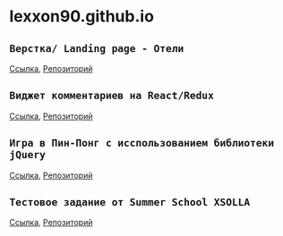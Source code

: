 # lexxon90.github.io

## `Верстка/ Landing page - Отели`

[Ссылка](https://lexxon90.github.io/Верстка/LandingPageHotel/index.html), [Репозиторий](https://github.com/Lexxon90/lexxon90.github.io/tree/master/Верстка/LandingPageHotel)

## `Виджет комментариев на React/Redux`

[Ссылка](https://lexxon90.github.io/WidgetComments/dist/index.html), [Репозиторий](https://github.com/Lexxon90/lexxon90.github.io/tree/master/WidgetComments)

## `Игра в Пин-Понг с исспользованием библиотеки jQuery`

[Cсылка](https://lexxon90.github.io/PinPong/index.html), [Репозиторий](https://github.com/Lexxon90/lexxon90.github.io/tree/master/PinPong)

## `Тестовое задание от Summer School XSOLLA`

[Cсылка](https://lexxon90.github.io/SummerSchool-XSOLA/index.html), [Репозиторий](https://github.com/Lexxon90/lexxon90.github.io/tree/master/SummerSchool-XSOLA)

